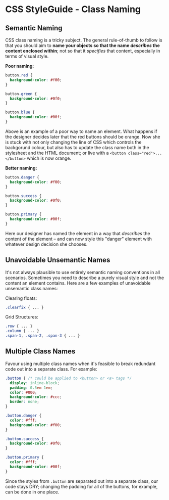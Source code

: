 CSS StyleGuide - Class Naming
=============================

## Semantic Naming

CSS class naming is a tricky subject. The general rule-of-thumb to follow is that you should aim to **name your objects so that the name *describes* the content enclosed within**; not so that it *specifies* that content, especially in terms of visual style.

**Poor naming:**
```css
button.red {
  background-color: #f00;
}

button.green {
  background-color: #0f0;
}

button.blue {
  background-color: #00f;
}
```

Above is an example of a poor way to name an element. What happens if the designer decides later that the red buttons should be orange. Now she is stuck with not only changing the line of CSS which controls the backgorund colour, but also has to update the class name both in the stylesheet and the HTML document; or live with a `<button class="red">...</button>` which is now orange.

**Better naming:**
```css
button.danger {
  background-color: #f00;
}

button.success {
  background-color: #0f0;
}

button.primary {
  background-color: #00f;
}
```

Here our designer has named the element in a way that *describes* the content of the element – and can now style this "danger" element with whatever design decision she chooses.


## Unavoidable Unsemantic Names

It's not always plausible to use entirely semantic naming conventions in all scenarios. Sometimes you need to describe a purely visual style and not the content an element contains. Here are a few examples of unavoidable unsemantic class names:

Clearing floats:
```css
.clearfix { ... }
```

Grid Structures:
```css
.row { ... }
.column { ... }
.span-1, .span-2, .span-3 { ... }
```

## Multiple Class Names

Favour using multiple class names when it's feasible to break redundant code out into a separate class. For example:

```css
.button { /* could be applied to <button> or <a> tags */
  display: inline-block;
  padding: 0.5em 1em;
  color: #000;
  background-color: #ccc;
  border: none;
}

.button.danger {
  color: #fff;
  background-color: #f00;
}

.button.success {
  background-color: #0f0;
}

.button.primary {
  color: #fff;
  background-color: #00f;
}
```

Since the styles from `.button` are separated out into a separate class, our code stays DRY; changing the padding for all of the buttons, for example, can be done in one place.
